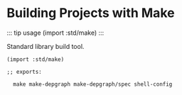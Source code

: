 # Building Projects with Make

::: tip usage
(import :std/make)
:::

Standard library build tool.

```
(import :std/make)

;; exports:

  make make-depgraph make-depgraph/spec shell-config
```